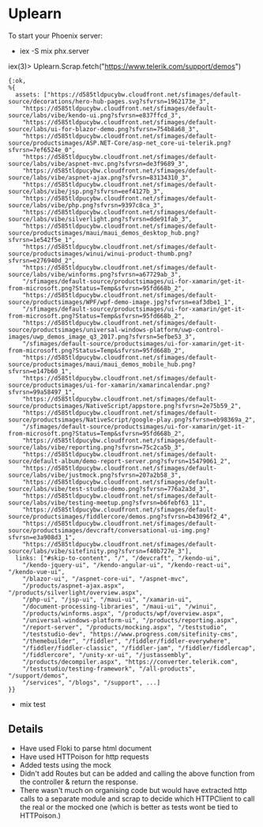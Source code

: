 # Uplearn

To start your Phoenix server:

  * iex -S mix phx.server

  iex(3)> Uplearn.Scrap.fetch("https://www.telerik.com/support/demos")

    
    {:ok,
    %{
      assets: ["https://d585tldpucybw.cloudfront.net/sfimages/default-source/decorations/hero-hub-pages.svg?sfvrsn=1962173e_3",
        "https://d585tldpucybw.cloudfront.net/sfimages/default-source/labs/vibe/kendo-ui.png?sfvrsn=e837ffcd_3",
        "https://d585tldpucybw.cloudfront.net/sfimages/default-source/labs/ui-for-blazor-demo.png?sfvrsn=754b8a68_3",
        "https://d585tldpucybw.cloudfront.net/sfimages/default-source/productsimages/ASP.NET-Core/asp-net_core-ui-telerik.png?sfvrsn=7ef6524e_0",
        "https://d585tldpucybw.cloudfront.net/sfimages/default-source/labs/vibe/aspnet-mvc.png?sfvrsn=de3f9689_3",
        "https://d585tldpucybw.cloudfront.net/sfimages/default-source/labs/vibe/aspnet-ajax.png?sfvrsn=83134310_3",
        "https://d585tldpucybw.cloudfront.net/sfimages/default-source/labs/vibe/jsp.png?sfvrsn=eef4127b_3",
        "https://d585tldpucybw.cloudfront.net/sfimages/default-source/labs/vibe/php.png?sfvrsn=9397c8ca_3",
        "https://d585tldpucybw.cloudfront.net/sfimages/default-source/labs/vibe/silverlight.png?sfvrsn=dde91fab_3",
        "https://d585tldpucybw.cloudfront.net/sfimages/default-source/productsimages/maui/maui_demos_desktop_hub.png?sfvrsn=1e542f5e_1",
        "https://d585tldpucybw.cloudfront.net/sfimages/default-source/productsimages/winui/winui-product-thumb.png?sfvrsn=e276940d_2",
        "https://d585tldpucybw.cloudfront.net/sfimages/default-source/labs/vibe/winforms.png?sfvrsn=a67729ab_3",
        "/sfimages/default-source/productsimages/ui-for-xamarin/get-it-from-microsoft.png?Status=Temp&sfvrsn=95fd668b_2",
        "https://d585tldpucybw.cloudfront.net/sfimages/default-source/productsimages/WPF/wpf-demo-image.jpg?sfvrsn=eaf3dbe1_1",
        "/sfimages/default-source/productsimages/ui-for-xamarin/get-it-from-microsoft.png?Status=Temp&sfvrsn=95fd668b_2",
        "https://d585tldpucybw.cloudfront.net/sfimages/default-source/productsimages/universal-windows-platform/uwp-control-images/uwp_demos_image_q3_2017.png?sfvrsn=5efbe53_3",
        "/sfimages/default-source/productsimages/ui-for-xamarin/get-it-from-microsoft.png?Status=Temp&sfvrsn=95fd668b_2",
        "https://d585tldpucybw.cloudfront.net/sfimages/default-source/productsimages/maui/maui_demos_mobile_hub.png?sfvrsn=e147b60_1",
        "https://d585tldpucybw.cloudfront.net/sfimages/default-source/productsimages/ui-for-xamarin/xamarincalendar.png?sfvrsn=99a58497_1",
        "https://d585tldpucybw.cloudfront.net/sfimages/default-source/productsimages/NativeScript/appstore.png?sfvrsn=2e75b59_2",
        "https://d585tldpucybw.cloudfront.net/sfimages/default-source/productsimages/NativeScript/google-play.png?sfvrsn=eb98369a_2",
        "/sfimages/default-source/productsimages/ui-for-xamarin/get-it-from-microsoft.png?Status=Temp&sfvrsn=95fd668b_2",
        "https://d585tldpucybw.cloudfront.net/sfimages/default-source/labs/vibe/reporting.png?sfvrsn=75c2ca5b_3",
        "https://d585tldpucybw.cloudfront.net/sfimages/default-source/default-album/demo-report-server.png?sfvrsn=15479061_2",
        "https://d585tldpucybw.cloudfront.net/sfimages/default-source/labs/vibe/justmock.png?sfvrsn=207a2b58_3",
        "https://d585tldpucybw.cloudfront.net/sfimages/default-source/labs/vibe/test-studio-demo.png?sfvrsn=776a2a3d_3",
        "https://d585tldpucybw.cloudfront.net/sfimages/default-source/labs/vibe/testing-meetup.png?sfvrsn=b6febf63_11",
        "https://d585tldpucybw.cloudfront.net/sfimages/default-source/productsimages/fiddlercore/demos.png?sfvrsn=b43096f2_4",
        "https://d585tldpucybw.cloudfront.net/sfimages/default-source/productsimages/devcraft/conversational-ui-img.png?sfvrsn=e3a908d3_1",
        "https://d585tldpucybw.cloudfront.net/sfimages/default-source/labs/vibe/sitefinity.png?sfvrsn=f40b727e_3"],
      links: ["#skip-to-content", "/", "/devcraft", "/kendo-ui",
        "/kendo-jquery-ui", "/kendo-angular-ui", "/kendo-react-ui", "/kendo-vue-ui",
        "/blazor-ui", "/aspnet-core-ui", "/aspnet-mvc",
        "/products/aspnet-ajax.aspx", "/products/silverlight/overview.aspx",
        "/php-ui", "/jsp-ui", "/maui-ui", "/xamarin-ui",
        "/document-processing-libraries", "/maui-ui", "/winui",
        "/products/winforms.aspx", "/products/wpf/overview.aspx",
        "/universal-windows-platform-ui", "/products/reporting.aspx",
        "/report-server", "/products/mocking.aspx", "/teststudio",
        "/teststudio-dev", "https://www.progress.com/sitefinity-cms",
        "/themebuilder", "/fiddler", "/fiddler/fiddler-everywhere",
        "/fiddler/fiddler-classic", "/fiddler-jam", "/fiddler/fiddlercap",
        "/fiddlercore", "/unity-xr-ui", "/justassembly",
        "/products/decompiler.aspx", "https://converter.telerik.com",
        "/teststudio/testing-framework", "/all-products", "/support/demos",
        "/services", "/blogs", "/support", ...]
    }}
    

  
  * mix test


## Details

* Have used Floki to parse html document
* Have used HTTPoison for http requests
* Added tests using the mock 
* Didn't add Routes but can be added and calling the above function from the controller & return the response.
* There wasn't much on organising code but would have extracted http calls to a separate module and scrap to decide which HTTPClient to call the real or the mocked one (which is better as tests wont be tied to HTTPoison.)